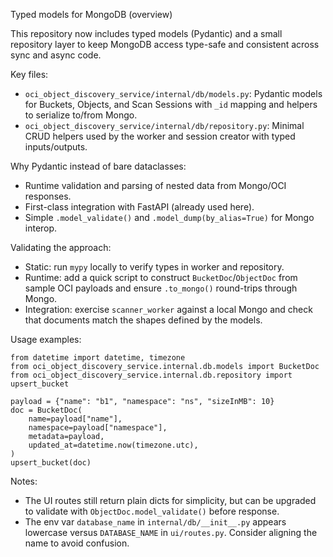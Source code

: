 Typed models for MongoDB (overview)

This repository now includes typed models (Pydantic) and a small repository layer to keep MongoDB access type-safe and consistent across sync and async code.

Key files:
- `oci_object_discovery_service/internal/db/models.py`: Pydantic models for Buckets, Objects, and Scan Sessions with `_id` mapping and helpers to serialize to/from Mongo.
- `oci_object_discovery_service/internal/db/repository.py`: Minimal CRUD helpers used by the worker and session creator with typed inputs/outputs.

Why Pydantic instead of bare dataclasses:
- Runtime validation and parsing of nested data from Mongo/OCI responses.
- First-class integration with FastAPI (already used here).
- Simple `.model_validate()` and `.model_dump(by_alias=True)` for Mongo interop.

Validating the approach:
- Static: run `mypy` locally to verify types in worker and repository.
- Runtime: add a quick script to construct `BucketDoc`/`ObjectDoc` from sample OCI payloads and ensure `.to_mongo()` round-trips through Mongo.
- Integration: exercise `scanner_worker` against a local Mongo and check that documents match the shapes defined by the models.

Usage examples:
```
from datetime import datetime, timezone
from oci_object_discovery_service.internal.db.models import BucketDoc
from oci_object_discovery_service.internal.db.repository import upsert_bucket

payload = {"name": "b1", "namespace": "ns", "sizeInMB": 10}
doc = BucketDoc(
    name=payload["name"],
    namespace=payload["namespace"],
    metadata=payload,
    updated_at=datetime.now(timezone.utc),
)
upsert_bucket(doc)
```

Notes:
- The UI routes still return plain dicts for simplicity, but can be upgraded to validate with `ObjectDoc.model_validate()` before response.
- The env var `database_name` in `internal/db/__init__.py` appears lowercase versus `DATABASE_NAME` in `ui/routes.py`. Consider aligning the name to avoid confusion.
